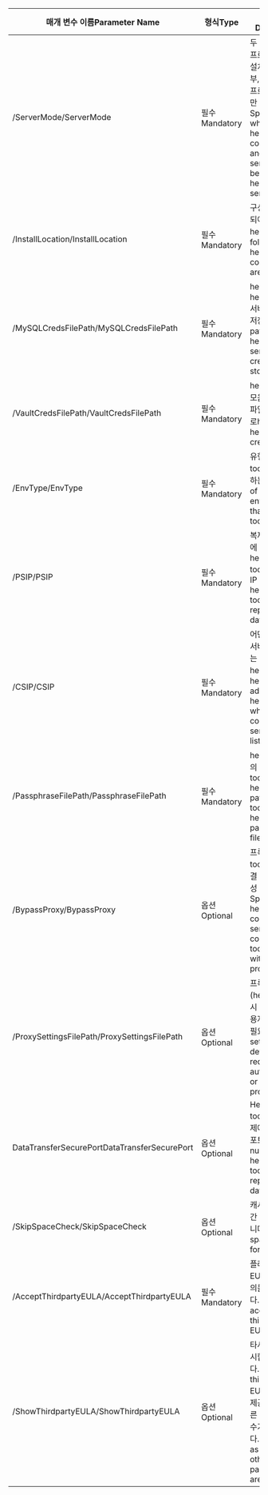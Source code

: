 |<span data-ttu-id="76338-101">매개 변수 이름</span><span class="sxs-lookup"><span data-stu-id="76338-101">Parameter Name</span></span>| <span data-ttu-id="76338-102">형식</span><span class="sxs-lookup"><span data-stu-id="76338-102">Type</span></span> | <span data-ttu-id="76338-103">설명</span><span class="sxs-lookup"><span data-stu-id="76338-103">Description</span></span>| <span data-ttu-id="76338-104">가능한 값</span><span class="sxs-lookup"><span data-stu-id="76338-104">Possible Values</span></span>|
|-|-|-|-|
| <span data-ttu-id="76338-105">/ServerMode</span><span class="sxs-lookup"><span data-stu-id="76338-105">/ServerMode</span></span>|<span data-ttu-id="76338-106">필수</span><span class="sxs-lookup"><span data-stu-id="76338-106">Mandatory</span></span>|<span data-ttu-id="76338-107">두 hello 구성 및 프로세스 서버를 설치 하는지 여부, 또는 hello 프로세스 서버에만 지정</span><span class="sxs-lookup"><span data-stu-id="76338-107">Specifies whether both hello configuration and process servers should be installed, or hello process server only</span></span>|<span data-ttu-id="76338-108">CS</span><span class="sxs-lookup"><span data-stu-id="76338-108">CS</span></span><br><span data-ttu-id="76338-109">PS</span><span class="sxs-lookup"><span data-stu-id="76338-109">PS</span></span>|
|<span data-ttu-id="76338-110">/InstallLocation</span><span class="sxs-lookup"><span data-stu-id="76338-110">/InstallLocation</span></span>|<span data-ttu-id="76338-111">필수</span><span class="sxs-lookup"><span data-stu-id="76338-111">Mandatory</span></span>|<span data-ttu-id="76338-112">구성 요소가 설치 되어 있는 hello hello 폴더</span><span class="sxs-lookup"><span data-stu-id="76338-112">hello folder in which hello components are installed</span></span>| <span data-ttu-id="76338-113">Hello 컴퓨터의 임의 폴더</span><span class="sxs-lookup"><span data-stu-id="76338-113">Any folder on hello computer</span></span>|
|<span data-ttu-id="76338-114">/MySQLCredsFilePath</span><span class="sxs-lookup"><span data-stu-id="76338-114">/MySQLCredsFilePath</span></span>|<span data-ttu-id="76338-115">필수</span><span class="sxs-lookup"><span data-stu-id="76338-115">Mandatory</span></span>|<span data-ttu-id="76338-116">hello 파일 경로 hello MySQL 서버 자격 증명 저장</span><span class="sxs-lookup"><span data-stu-id="76338-116">hello file path in which hello MySQL server credentials are stored</span></span>|<span data-ttu-id="76338-117">hello 파일은 아래에 지정 된 hello 형식 이어야 합니다.</span><span class="sxs-lookup"><span data-stu-id="76338-117">hello file should be hello format specified below</span></span>|
|<span data-ttu-id="76338-118">/VaultCredsFilePath</span><span class="sxs-lookup"><span data-stu-id="76338-118">/VaultCredsFilePath</span></span>|<span data-ttu-id="76338-119">필수</span><span class="sxs-lookup"><span data-stu-id="76338-119">Mandatory</span></span>|<span data-ttu-id="76338-120">hello 자격 증명 모음 자격 증명 파일의 hello 경로</span><span class="sxs-lookup"><span data-stu-id="76338-120">hello path of hello vault credentials file</span></span>|<span data-ttu-id="76338-121">유효한 파일 경로</span><span class="sxs-lookup"><span data-stu-id="76338-121">Valid file path</span></span>|
|<span data-ttu-id="76338-122">/EnvType</span><span class="sxs-lookup"><span data-stu-id="76338-122">/EnvType</span></span>|<span data-ttu-id="76338-123">필수</span><span class="sxs-lookup"><span data-stu-id="76338-123">Mandatory</span></span>|<span data-ttu-id="76338-124">유형의 tooprotect 원하는 환경</span><span class="sxs-lookup"><span data-stu-id="76338-124">Type of envrionment that you want tooprotect</span></span> |<span data-ttu-id="76338-125">VMware</span><span class="sxs-lookup"><span data-stu-id="76338-125">VMware</span></span><br><span data-ttu-id="76338-126">NonVMware</span><span class="sxs-lookup"><span data-stu-id="76338-126">NonVMware</span></span>|
|<span data-ttu-id="76338-127">/PSIP</span><span class="sxs-lookup"><span data-stu-id="76338-127">/PSIP</span></span>|<span data-ttu-id="76338-128">필수</span><span class="sxs-lookup"><span data-stu-id="76338-128">Mandatory</span></span>|<span data-ttu-id="76338-129">복제 데이터 전송에 사용 되는 hello NIC toobe의 IP 주소</span><span class="sxs-lookup"><span data-stu-id="76338-129">IP address of hello NIC toobe used for replication data transfer</span></span>| <span data-ttu-id="76338-130">모든 유효한 IP 주소</span><span class="sxs-lookup"><span data-stu-id="76338-130">Any valid IP Address</span></span>|
|<span data-ttu-id="76338-131">/CSIP</span><span class="sxs-lookup"><span data-stu-id="76338-131">/CSIP</span></span>|<span data-ttu-id="76338-132">필수</span><span class="sxs-lookup"><span data-stu-id="76338-132">Mandatory</span></span>|<span data-ttu-id="76338-133">어떤 hello 구성 서버에서 수신 하는 hello NIC의 hello IP 주소</span><span class="sxs-lookup"><span data-stu-id="76338-133">hello IP address of hello NIC on which hello configuration server is listening on</span></span>| <span data-ttu-id="76338-134">모든 유효한 IP 주소</span><span class="sxs-lookup"><span data-stu-id="76338-134">Any valid IP Address</span></span>|
|<span data-ttu-id="76338-135">/PassphraseFilePath</span><span class="sxs-lookup"><span data-stu-id="76338-135">/PassphraseFilePath</span></span>|<span data-ttu-id="76338-136">필수</span><span class="sxs-lookup"><span data-stu-id="76338-136">Mandatory</span></span>|<span data-ttu-id="76338-137">hello 암호 파일의 전체 경로 toolocation hello</span><span class="sxs-lookup"><span data-stu-id="76338-137">hello full path toolocation of hello passphrase file</span></span>|<span data-ttu-id="76338-138">유효한 파일 경로</span><span class="sxs-lookup"><span data-stu-id="76338-138">Valid file path</span></span>|
|<span data-ttu-id="76338-139">/BypassProxy</span><span class="sxs-lookup"><span data-stu-id="76338-139">/BypassProxy</span></span>|<span data-ttu-id="76338-140">옵션</span><span class="sxs-lookup"><span data-stu-id="76338-140">Optional</span></span>|<span data-ttu-id="76338-141">프록시 없이 tooAzure를 연결 하는 hello 구성 서버 지정</span><span class="sxs-lookup"><span data-stu-id="76338-141">Specifies that hello configuration server connects tooAzure without a proxy</span></span>|<span data-ttu-id="76338-142">toodo는 Venu에서이 값을 가져올</span><span class="sxs-lookup"><span data-stu-id="76338-142">toodo get this value from Venu</span></span>|
|<span data-ttu-id="76338-143">/ProxySettingsFilePath</span><span class="sxs-lookup"><span data-stu-id="76338-143">/ProxySettingsFilePath</span></span>|<span data-ttu-id="76338-144">옵션</span><span class="sxs-lookup"><span data-stu-id="76338-144">Optional</span></span>|<span data-ttu-id="76338-145">프록시 설정 (hello 기본 프록시 인증 또는 사용자 지정 프록시 필요)</span><span class="sxs-lookup"><span data-stu-id="76338-145">Proxy settings (hello default proxy requires authentication, or a custom proxy)</span></span>|<span data-ttu-id="76338-146">hello 파일은 아래에 지정 된 hello 형식에서에 있어야 합니다.</span><span class="sxs-lookup"><span data-stu-id="76338-146">hello file should be in hello format specified below</span></span>|
|<span data-ttu-id="76338-147">DataTransferSecurePort</span><span class="sxs-lookup"><span data-stu-id="76338-147">DataTransferSecurePort</span></span>|<span data-ttu-id="76338-148">옵션</span><span class="sxs-lookup"><span data-stu-id="76338-148">Optional</span></span>|<span data-ttu-id="76338-149">Hello PSIP toobe 데이터 복제에 사용 되는 포트 번호</span><span class="sxs-lookup"><span data-stu-id="76338-149">Port number on hello PSIP toobe used for replication data</span></span>| <span data-ttu-id="76338-150">유효한 포트 번호(기본값: 9433)</span><span class="sxs-lookup"><span data-stu-id="76338-150">Valid Port Number (default value is 9433)</span></span>|
|<span data-ttu-id="76338-151">/SkipSpaceCheck</span><span class="sxs-lookup"><span data-stu-id="76338-151">/SkipSpaceCheck</span></span>|<span data-ttu-id="76338-152">옵션</span><span class="sxs-lookup"><span data-stu-id="76338-152">Optional</span></span>|<span data-ttu-id="76338-153">캐시 디스크의 공간 확인을 건너뜁니다.</span><span class="sxs-lookup"><span data-stu-id="76338-153">Skip space check for cache disk</span></span>| |
|<span data-ttu-id="76338-154">/AcceptThirdpartyEULA</span><span class="sxs-lookup"><span data-stu-id="76338-154">/AcceptThirdpartyEULA</span></span>|<span data-ttu-id="76338-155">필수</span><span class="sxs-lookup"><span data-stu-id="76338-155">Mandatory</span></span>|<span data-ttu-id="76338-156">플래그는 타사 EULA에 대한 동의를 의미합니다.</span><span class="sxs-lookup"><span data-stu-id="76338-156">Flag implies acceptance of third-party EULA</span></span>| |
|<span data-ttu-id="76338-157">/ShowThirdpartyEULA</span><span class="sxs-lookup"><span data-stu-id="76338-157">/ShowThirdpartyEULA</span></span>|<span data-ttu-id="76338-158">옵션</span><span class="sxs-lookup"><span data-stu-id="76338-158">Optional</span></span>|<span data-ttu-id="76338-159">타사 EULA를 표시합니다.</span><span class="sxs-lookup"><span data-stu-id="76338-159">Displays third-party EULA.</span></span> <span data-ttu-id="76338-160">입력으로 제공되는 경우 다른 모든 매개 변수가 무시됩니다.</span><span class="sxs-lookup"><span data-stu-id="76338-160">If provided as input all other parameters are ignored</span></span>| |
